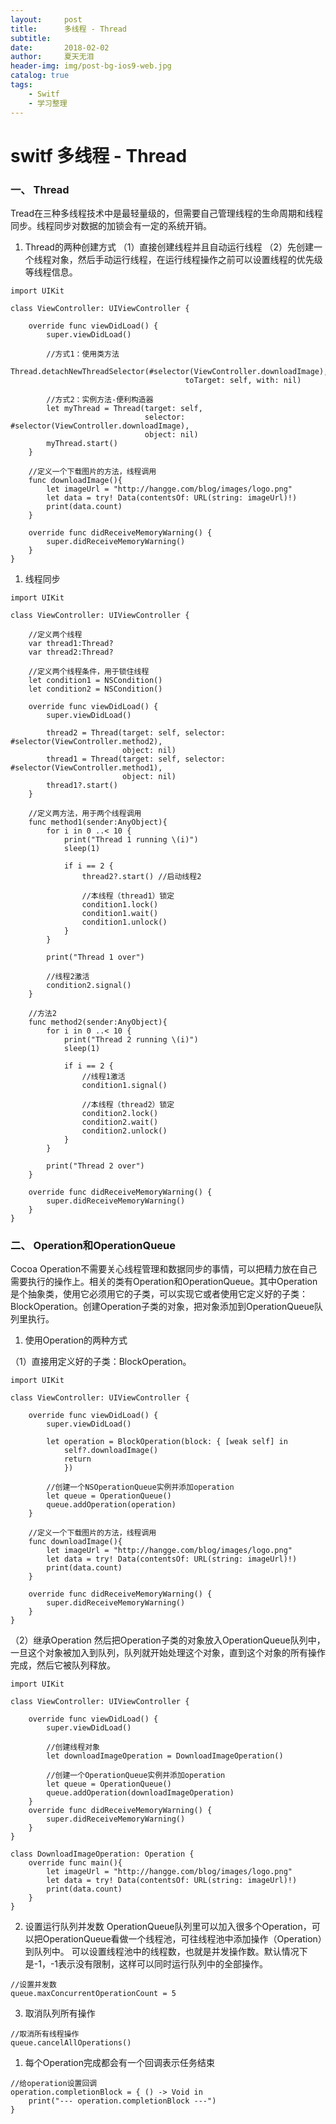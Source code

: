 ```yaml
---
layout:     post
title:      多线程 - Thread
subtitle:   
date:       2018-02-02
author:     夏天无泪
header-img: img/post-bg-ios9-web.jpg
catalog: true
tags:
    - Switf
    - 学习整理
---
```


#  switf 多线程 - Thread

### 一、 Thread
Tread在三种多线程技术中是最轻量级的，但需要自己管理线程的生命周期和线程同步。线程同步对数据的加锁会有一定的系统开销。

1. Thread的两种创建方式
（1）直接创建线程并且自动运行线程
（2）先创建一个线程对象，然后手动运行线程，在运行线程操作之前可以设置线程的优先级等线程信息。

```
import UIKit
 
class ViewController: UIViewController {
     
    override func viewDidLoad() {
        super.viewDidLoad()
         
        //方式1：使用类方法
        Thread.detachNewThreadSelector(#selector(ViewController.downloadImage),
                                       toTarget: self, with: nil)
         
        //方式2：实例方法-便利构造器
        let myThread = Thread(target: self,
                              selector: #selector(ViewController.downloadImage),
                              object: nil)
        myThread.start()
    }
     
    //定义一个下载图片的方法，线程调用
    func downloadImage(){
        let imageUrl = "http://hangge.com/blog/images/logo.png"
        let data = try! Data(contentsOf: URL(string: imageUrl)!)
        print(data.count)
    }
     
    override func didReceiveMemoryWarning() {
        super.didReceiveMemoryWarning()
    }
}
```

1. 线程同步

```
import UIKit
 
class ViewController: UIViewController {
     
    //定义两个线程
    var thread1:Thread?
    var thread2:Thread?
     
    //定义两个线程条件，用于锁住线程
    let condition1 = NSCondition()
    let condition2 = NSCondition()
     
    override func viewDidLoad() {
        super.viewDidLoad()
         
        thread2 = Thread(target: self, selector: #selector(ViewController.method2),
                         object: nil)
        thread1 = Thread(target: self, selector: #selector(ViewController.method1),
                         object: nil)
        thread1?.start()
    }
     
    //定义两方法，用于两个线程调用
    func method1(sender:AnyObject){
        for i in 0 ..< 10 {
            print("Thread 1 running \(i)")
            sleep(1)
             
            if i == 2 {
                thread2?.start() //启动线程2
                 
                //本线程（thread1）锁定
                condition1.lock()
                condition1.wait()
                condition1.unlock()
            }
        }
         
        print("Thread 1 over")
         
        //线程2激活
        condition2.signal()
    }
     
    //方法2
    func method2(sender:AnyObject){
        for i in 0 ..< 10 {
            print("Thread 2 running \(i)")
            sleep(1)
             
            if i == 2 {
                //线程1激活
                condition1.signal()
                 
                //本线程（thread2）锁定
                condition2.lock()
                condition2.wait()
                condition2.unlock()
            }
        }
         
        print("Thread 2 over")
    }
     
    override func didReceiveMemoryWarning() {
        super.didReceiveMemoryWarning()
    }
}

```

### 二、 Operation和OperationQueue
Cocoa Operation不需要关心线程管理和数据同步的事情，可以把精力放在自己需要执行的操作上。相关的类有Operation和OperationQueue。其中Operation是个抽象类，使用它必须用它的子类，可以实现它或者使用它定义好的子类：BlockOperation。创建Operation子类的对象，把对象添加到OperationQueue队列里执行。

1. 使用Operation的两种方式
 
（1）直接用定义好的子类：BlockOperation。

```
import UIKit
 
class ViewController: UIViewController {
     
    override func viewDidLoad() {
        super.viewDidLoad()
         
        let operation = BlockOperation(block: { [weak self] in
            self?.downloadImage()
            return
            })
         
        //创建一个NSOperationQueue实例并添加operation
        let queue = OperationQueue()
        queue.addOperation(operation)
    }
     
    //定义一个下载图片的方法，线程调用
    func downloadImage(){
        let imageUrl = "http://hangge.com/blog/images/logo.png"
        let data = try! Data(contentsOf: URL(string: imageUrl)!)
        print(data.count)
    }
     
    override func didReceiveMemoryWarning() {
        super.didReceiveMemoryWarning()
    }
}
```

（2）继承Operation 
然后把Operation子类的对象放入OperationQueue队列中，一旦这个对象被加入到队列，队列就开始处理这个对象，直到这个对象的所有操作完成，然后它被队列释放。
```
import UIKit
 
class ViewController: UIViewController {
     
    override func viewDidLoad() {
        super.viewDidLoad()
         
        //创建线程对象
        let downloadImageOperation = DownloadImageOperation()
         
        //创建一个OperationQueue实例并添加operation
        let queue = OperationQueue()
        queue.addOperation(downloadImageOperation)
    }
    override func didReceiveMemoryWarning() {
        super.didReceiveMemoryWarning()
    }
}
 
class DownloadImageOperation: Operation {
    override func main(){
        let imageUrl = "http://hangge.com/blog/images/logo.png"
        let data = try! Data(contentsOf: URL(string: imageUrl)!)
        print(data.count)
    }
}

```


2. 设置运行队列并发数 
OperationQueue队列里可以加入很多个Operation，可以把OperationQueue看做一个线程池，可往线程池中添加操作（Operation）到队列中。
可以设置线程池中的线程数，也就是并发操作数。默认情况下是-1，-1表示没有限制，这样可以同时运行队列中的全部操作。

```
//设置并发数
queue.maxConcurrentOperationCount = 5
```

3. 取消队列所有操作

```
//取消所有线程操作
queue.cancelAllOperations()
```
1. 每个Operation完成都会有一个回调表示任务结束

```
//给operation设置回调
operation.completionBlock = { () -> Void in
    print("--- operation.completionBlock ---")
}
```